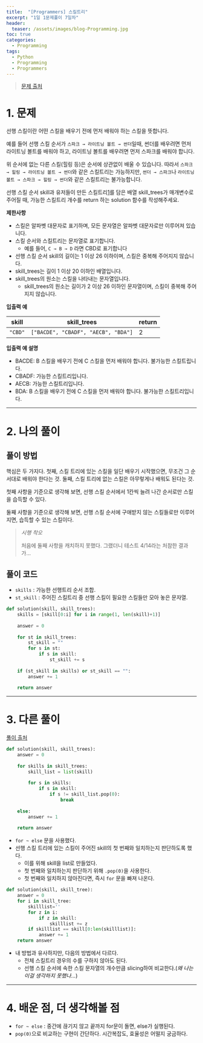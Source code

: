 ```yaml
---
title:  "[Programmers] 스킬트리"
excerpt: "1일 1문제풀이 7일차"
header:
  teaser: /assets/images/blog-Programming.jpg
toc: true
categories:
  - Programming
tags:
  - Python
  - Programming
  - Programmers
---
```




> [문제 출처](https://programmers.co.kr/learn/courses/30/lessons/49993)



# 1. 문제



선행 스킬이란 어떤 스킬을 배우기 전에 먼저 배워야 하는 스킬을 뜻합니다.

예를 들어 선행 스킬 순서가 `스파크 → 라이트닝 볼트 → 썬더`일때, 썬더를 배우려면 먼저 라이트닝 볼트를 배워야 하고, 라이트닝 볼트를 배우려면 먼저 스파크를 배워야 합니다.

위 순서에 없는 다른 스킬(힐링 등)은 순서에 상관없이 배울 수 있습니다. 따라서 `스파크 → 힐링 → 라이트닝 볼트 → 썬더`와 같은 스킬트리는 가능하지만, `썬더 → 스파크`나 `라이트닝 볼트 → 스파크 → 힐링 → 썬더`와 같은 스킬트리는 불가능합니다.

선행 스킬 순서 skill과 유저들이 만든 스킬트리[1](https://programmers.co.kr/learn/courses/30/lessons/49993#fn1)를 담은 배열 skill_trees가 매개변수로 주어질 때, 가능한 스킬트리 개수를 return 하는 solution 함수를 작성해주세요.



**제한사항**

- 스킬은 알파벳 대문자로 표기하며, 모든 문자열은 알파벳 대문자로만 이루어져 있습니다.
- 스킬 순서와 스킬트리는 문자열로 표기합니다.
  - 예를 들어, `C → B → D` 라면 CBD로 표기합니다
- 선행 스킬 순서 skill의 길이는 1 이상 26 이하이며, 스킬은 중복해 주어지지 않습니다.
- skill_trees는 길이 1 이상 20 이하인 배열입니다.
- skill_trees의 원소는 스킬을 나타내는 문자열입니다.
  - skill_trees의 원소는 길이가 2 이상 26 이하인 문자열이며, 스킬이 중복해 주어지지 않습니다.



**입출력 예**

| skill   | skill_trees                         | return |
| ------- | ----------------------------------- | ------ |
| `"CBD"` | `["BACDE", "CBADF", "AECB", "BDA"]` | 2      |



**입출력 예 설명**

- BACDE: B 스킬을 배우기 전에 C 스킬을 먼저 배워야 합니다. 불가능한 스킬트립니다.
- CBADF: 가능한 스킬트리입니다.
- AECB: 가능한 스킬트리입니다.
- BDA: B 스킬을 배우기 전에 C 스킬을 먼저 배워야 합니다. 불가능한 스킬트리입니다.



---



# 2. 나의 풀이 

## 풀이 방법



 핵심은 두 가지다. 첫째, 스킬 트리에 있는 스킬을 일단 배우기 시작했으면, 무조건 그 순서대로 배워야 한다는 것. 둘째, 스킬 트리에 없는 스킬은 아무렇게나 배워도 된다는 것.

 첫째 사항을 기준으로 생각해 보면, 선행 스킬 순서에서 1칸씩 늘려 나간 순서로만 스킬을 습득할 수 있다.

 둘째 사항을 기준으로 생각해 보면, 선행 스킬 순서에 구애받지 않는 스킬들로만 이루어지면, 습득할 수 있는 스킬이다.



>*시행 착오*
>
>처음에 둘째 사항을 캐치하지 못했다. 그랬더니 테스트 4/14라는 처참한 결과가...





## 풀이 코드

* `skills` : 가능한 선행트리 순서 조합.
* `st_skill` : 주어진 스킬트리 중 선행 스킬이 필요한 스킬들만 모아 놓은 문자열.

```python
def solution(skill, skill_trees):
    skills = [skill[0:i] for i in range(1, len(skill)+1)]
    
    answer = 0
    
    for st in skill_trees:
        st_skill = ""
        for s in st:
            if s in skill:
                st_skill += s
    
    if (st_skill in skills) or st_skill == "":
        answer += 1
    
    return answer
```





---





# 3. 다른 풀이



[풀이 출처](https://programmers.co.kr/learn/courses/30/lessons/49993/solution_groups?language=python3)

```python
def solution(skill, skill_trees):
    answer = 0
    
    for skills in skill_trees:
        skill_list = list(skill)
        
        for s in skills:
            if s in skill:
                if s != skill_list.pop(0):
                    break
    
    else:
        answer += 1
    
    return answer
```

* `for ~ else` 문을 사용했다.
* 선행 스킬 트리에 있는 스킬이 주어진 skill의 첫 번째와 일치하는지 판단하도록 했다.
  * 이를 위해 skill을 list로 만들었다.
  * 첫 번째와 일치하는지 판단하기 위해 `.pop(0)`을 사용한다.
  * 첫 번째와 일치하지 않아진다면, 즉시 `for` 문을 빠져 나온다.



```python
def solution(skill, skill_tree):
    answer = 0
    for i in skill_tree:
        skilllist=''
        for z in i:
            if z in skill:
                skilllist += z
        if skilllist == skill[0:len(skilllist)]:
            answer += 1
    return answer
```

* 내 방법과 유사하지만, 다음의 방법에서 다르다.
  * 전체 스킬트리 경우의 수를 구하지 않아도 된다.
  * 선행 스킬 순서에 속한 스킬 문자열의 개수만큼 slicing하여 비교한다.(*왜 나는 이걸 생각하지 못했나...*)



---



# 4. 배운 점, 더 생각해볼 점

* `for ~ else` : 중간에 끊기지 않고 끝까지 for문이 돌면, else가 실행된다.
* `pop(0)`으로 비교하는 구현이 간단하다. 시간복잡도, 효율성은 어떨지 궁금하다.
